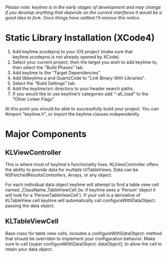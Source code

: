 *Please note: keylime is in the early stages of development and may change if you develop anything that depends on the current interfaces it would be a good idea to fork. Once things have settled I'll remove this notice.*

Static Library Installation (XCode4)
====================================

1. Add keylime.xcodeproj to your iOS project (make sure that keylime.xcodeproj is not already opened by XCode).
2. Select your current project, then the target you wish to add keylime to, then select the "Build Phases" tab.
3. Add keylime to the "Target Dependencies".
4. Add libkeylime.a and QuartzCode to "Link Binary With Libraries".
5. Select the "Build Settings" tab.
6. Add the keylime/src directory to your header search paths.
7. If you would like to use keylime's categories add "-all_load" to the "Other Linker Flags".

At this point you should be able to successfully build your project. You can #import "keylime.h", or import the keylime classes independently.

Major Components
================

KLViewController
----------------
This is where most of keylime's functionality lives. KLViewController offers the ability to provide data for multiple UITableViews. Data can be NSFetchedResultsControllers, Arrays, or any object.

For each individual data object keylime will attempt to find a table view cell named _ClassName_TableViewCell (ie: if keylime sees a 'Person' object it will look for a 'PersonTableViewCell'). If your cell is a derivative of KLTableView cell keylime will automatically call configureWithDataObject: passing the data object. 

KLTableViewCell
---------------
Base class for table view cells, includes a configureWithDataObject: method that should be overriden to implement your configuration behavior. Make sure to call [super configureWithDataObject: dataObject]; to allow the cell to retain your data object.